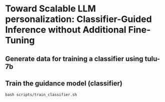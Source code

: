 # Toward Scalable LLM personalization: Classifier-Guided Inference without Additional Fine-Tuning


## Generate data for training a classifier using tulu-7b




## Train the guidance model (classifier)

```
bash scripts/train_classifier.sh
```